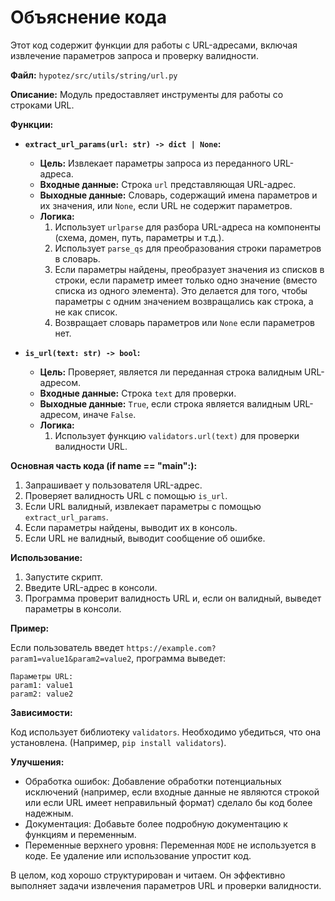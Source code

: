 # Объяснение кода

Этот код содержит функции для работы с URL-адресами, включая извлечение параметров запроса и проверку валидности.

**Файл:** `hypotez/src/utils/string/url.py`

**Описание:** Модуль предоставляет инструменты для работы со строками URL.

**Функции:**

* **`extract_url_params(url: str) -> dict | None`:**
    * **Цель:** Извлекает параметры запроса из переданного URL-адреса.
    * **Входные данные:** Строка `url` представляющая URL-адрес.
    * **Выходные данные:** Словарь, содержащий имена параметров и их значения, или `None`, если URL не содержит параметров.
    * **Логика:**
        1. Использует `urlparse` для разбора URL-адреса на компоненты (схема, домен, путь, параметры и т.д.).
        2. Использует `parse_qs` для преобразования строки параметров в словарь.
        3. Если параметры найдены, преобразует значения из списков в строки, если параметр имеет только одно значение (вместо списка из одного элемента). Это делается для того, чтобы параметры с одним значением возвращались как строка, а не как список.
        4. Возвращает словарь параметров или `None` если параметров нет.


* **`is_url(text: str) -> bool`:**
    * **Цель:** Проверяет, является ли переданная строка валидным URL-адресом.
    * **Входные данные:** Строка `text` для проверки.
    * **Выходные данные:** `True`, если строка является валидным URL-адресом, иначе `False`.
    * **Логика:**
        1. Использует функцию `validators.url(text)` для проверки валидности URL.


**Основная часть кода (if __name__ == "__main__":):**

1. Запрашивает у пользователя URL-адрес.
2. Проверяет валидность URL с помощью `is_url`.
3. Если URL валидный, извлекает параметры с помощью `extract_url_params`.
4. Если параметры найдены, выводит их в консоль.
5. Если URL не валидный, выводит сообщение об ошибке.

**Использование:**

1. Запустите скрипт.
2. Введите URL-адрес в консоли.
3. Программа проверит валидность URL и, если он валидный, выведет параметры в консоли.

**Пример:**

Если пользователь введет `https://example.com?param1=value1&param2=value2`, программа выведет:

```
Параметры URL:
param1: value1
param2: value2
```


**Зависимости:**

Код использует библиотеку `validators`.  Необходимо убедиться, что она установлена.  (Например, `pip install validators`).


**Улучшения:**

* Обработка ошибок: Добавление обработки потенциальных исключений (например, если входные данные не являются строкой или если URL имеет неправильный формат) сделало бы код более надежным.
* Документация: Добавьте более подробную документацию к функциям и переменным.
* Переменные верхнего уровня: Переменная `MODE` не используется в коде. Ее удаление или использование упростит код.

В целом, код хорошо структурирован и читаем.  Он эффективно выполняет задачи извлечения параметров URL и проверки валидности.